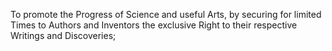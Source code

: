 To promote the Progress of Science and useful Arts, by securing for limited Times to Authors and Inventors the exclusive Right to their respective Writings and Discoveries;
